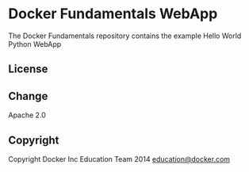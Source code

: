 Docker Fundamentals WebApp
==========================

The Docker Fundamentals repository contains the example Hello World Python WebApp

## License
## Change
Apache 2.0

## Copyright

Copyright Docker Inc Education Team 2014 <education@docker.com>
